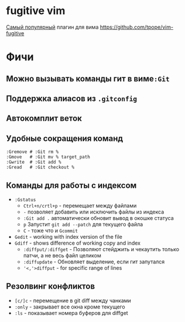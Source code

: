 # fugitive vim 

[Самый популярный](https://vimawesome.com/) плагин для вима
https://github.com/tpope/vim-fugitive

# Фичи
## Можно вызывать команды гит в виме`:Git`
## Поддержка алиасов из `.gitconfig`
## Автокомплит веток
## Удобные сокращения команд 
```vim
:Gremove # :Git rm %
:Gmove   # :Git mv % target_path
:Gwrite  # :Git add %
:Gread   # :Git checkout %
```
## Команды для работы с индексом
- `:Gstatus`
	- `Ctrl+n/crtl+p` - перемещает между файлами
	- `-`  позволяет добавить или исключить файлы из индекса
	- `:Git add .` автоматически обновит вывод в окошке статуса
	- `p` Запустит `git add --patch` для текущего файла
	-  `C` - тоже что и `Gcommit`
- `Gedit` - working with index version of the file
- `Gdiff` - shows difference of working copy and index
	- `:diffput/:diffget` - Позволяют стейджить и чекаутить только патчи, а не весь файл целиком
	- `:diffupdate` - Обновляет выделение, если гит запутался
	- `'<,'>diffput` - for specific range of lines
## Резолвинг конфликтов
- `[c/]c` - перемещение в git diff между чанками
- `:only` - закрывает все окна кроме текущего
- `:ls` - показывает номера буферов для diffget